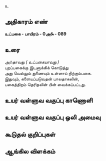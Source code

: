 உ


## அதிகாரம் எண்

**உட்பகை - பாயிரம் - 0அ௯ - 089**

## உரை

அஃதாவது _( உட்பகையாவது )_  
புறப்பகைக்கு இடனாக்கிக் கொடுத்து  
அது வெல்லும் துணையும் உள்ளாய் நிற்கும்பகை.  
இதுவும், களையப்படுவதன் பாலதாகலின்,  
பகைத்திறம் தெரிதலின் பின் வைக்கப்பட்டது. 

## உயர் வள்ளுவ வகுப்பு காணொளி


## உயர் வள்ளுவ வகுப்பு ஒலி அமைவு 


## கூடுதல் குறிப்புகள்


## ஆங்கில விளக்கம்

